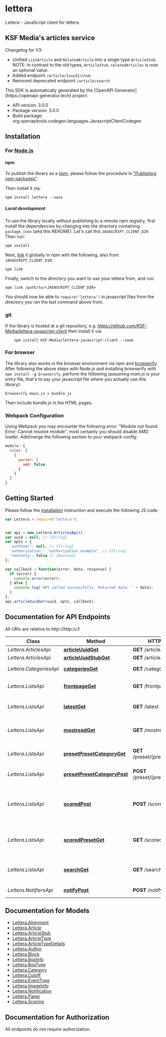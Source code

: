 # lettera

Lettera - JavaScript client for lettera
<h2>KSF Media's articles service</h2> Changelog for V3: <ul><li>Unified <code>ListArticle</code> and <code>RelatedArticle</code> into a single type <code>ArticleStub</code>. NOTE: In contrast to the old types, <code>ArticleStub.relatedArticles</code> is now an optional value.</li> <li>Added endpoint <code>/article/{uuid}/stub</code></li> <li>Removed deprecated endpoint <code>/article/search</code></li> </ul> 
This SDK is automatically generated by the [OpenAPI Generator](https://openapi-generator.tech) project:

- API version: 3.0.0
- Package version: 3.0.0
- Build package: org.openapitools.codegen.languages.JavascriptClientCodegen

## Installation

### For [Node.js](https://nodejs.org/)

#### npm

To publish the library as a [npm](https://www.npmjs.com/), please follow the procedure in ["Publishing npm packages"](https://docs.npmjs.com/getting-started/publishing-npm-packages).

Then install it via:

```shell
npm install lettera --save
```

##### Local development

To use the library locally without publishing to a remote npm registry, first install the dependencies by changing into the directory containing `package.json` (and this README). Let's call this `JAVASCRIPT_CLIENT_DIR`. Then run:

```shell
npm install
```

Next, [link](https://docs.npmjs.com/cli/link) it globally in npm with the following, also from `JAVASCRIPT_CLIENT_DIR`:

```shell
npm link
```

Finally, switch to the directory you want to use your lettera from, and run:

```shell
npm link /path/to/<JAVASCRIPT_CLIENT_DIR>
```

You should now be able to `require('lettera')` in javascript files from the directory you ran the last command above from.

### git

If the library is hosted at a git repository, e.g. https://github.com/KSF-Media/lettera-javascript-client
then install it via:

```shell
    npm install KSF-Media/lettera-javascript-client --save
```

### For browser

The library also works in the browser environment via npm and [browserify](http://browserify.org/). After following the above steps with Node.js and installing browserify with `npm install -g browserify`, perform the following (assuming *main.js* is your entry file, that's to say your javascript file where you actually use this library):

```shell
browserify main.js > bundle.js
```

Then include *bundle.js* in the HTML pages.

### Webpack Configuration

Using Webpack you may encounter the following error: "Module not found: Error:
Cannot resolve module", most certainly you should disable AMD loader. Add/merge
the following section to your webpack config:

```javascript
module: {
  rules: [
    {
      parser: {
        amd: false
      }
    }
  ]
}
```

## Getting Started

Please follow the [installation](#installation) instruction and execute the following JS code:

```javascript
var Lettera = require('lettera');


var api = new Lettera.ArticlesApi()
var uuid = null; // {String} 
var opts = {
  'authUser': null, // {String} 
  'authorization': "authorization_example", // {String} 
  'textonly': false // {Boolean} 
};

var callback = function(error, data, response) {
  if (error) {
    console.error(error);
  } else {
    console.log('API called successfully. Returned data: ' + data);
  }
};
api.articleUuidGet(uuid, opts, callback);

```

## Documentation for API Endpoints

All URIs are relative to *http://http:/v3*

Class | Method | HTTP request | Description
------------ | ------------- | ------------- | -------------
*Lettera.ArticlesApi* | [**articleUuidGet**](docs/ArticlesApi.md#articleUuidGet) | **GET** /article/{uuid} | 
*Lettera.ArticlesApi* | [**articleUuidStubGet**](docs/ArticlesApi.md#articleUuidStubGet) | **GET** /article/{uuid}/stub | 
*Lettera.CategoriesApi* | [**categoriesGet**](docs/CategoriesApi.md#categoriesGet) | **GET** /categories | Read categories
*Lettera.ListsApi* | [**frontpageGet**](docs/ListsApi.md#frontpageGet) | **GET** /frontpage | Returns a list for a front page
*Lettera.ListsApi* | [**latestGet**](docs/ListsApi.md#latestGet) | **GET** /latest | Returns a list of latest articles
*Lettera.ListsApi* | [**mostreadGet**](docs/ListsApi.md#mostreadGet) | **GET** /mostread | Returns a list of most read articles
*Lettera.ListsApi* | [**presetPresetCategoryGet**](docs/ListsApi.md#presetPresetCategoryGet) | **GET** /preset/{preset}/{category} | Load a preset model
*Lettera.ListsApi* | [**presetPresetCategoryPost**](docs/ListsApi.md#presetPresetCategoryPost) | **POST** /preset/{preset}/{category} | Update a preset model
*Lettera.ListsApi* | [**scoredPost**](docs/ListsApi.md#scoredPost) | **POST** /scored | List recent articles sorted by given scoring weights
*Lettera.ListsApi* | [**scoredPresetGet**](docs/ListsApi.md#scoredPresetGet) | **GET** /scored/{preset} | List recent articles sorted by preset scoring
*Lettera.ListsApi* | [**searchGet**](docs/ListsApi.md#searchGet) | **GET** /search | Returns a list of search results
*Lettera.NotifiersApi* | [**notifyPost**](docs/NotifiersApi.md#notifyPost) | **POST** /notify | Listens to OC Notifier


## Documentation for Models

 - [Lettera.Alignment](docs/Alignment.md)
 - [Lettera.Article](docs/Article.md)
 - [Lettera.ArticleStub](docs/ArticleStub.md)
 - [Lettera.ArticleType](docs/ArticleType.md)
 - [Lettera.ArticleTypeDetails](docs/ArticleTypeDetails.md)
 - [Lettera.Author](docs/Author.md)
 - [Lettera.Block](docs/Block.md)
 - [Lettera.BoxInfo](docs/BoxInfo.md)
 - [Lettera.BoxType](docs/BoxType.md)
 - [Lettera.Category](docs/Category.md)
 - [Lettera.Cutoff](docs/Cutoff.md)
 - [Lettera.EventType](docs/EventType.md)
 - [Lettera.ImageInfo](docs/ImageInfo.md)
 - [Lettera.Notification](docs/Notification.md)
 - [Lettera.Paper](docs/Paper.md)
 - [Lettera.Scoring](docs/Scoring.md)


## Documentation for Authorization

All endpoints do not require authorization.
